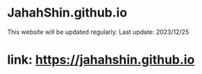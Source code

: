 # JahahShin.github.io
This website will be updated regularly. 
Last update: 2023/12/25
# link: https://jahahshin.github.io
